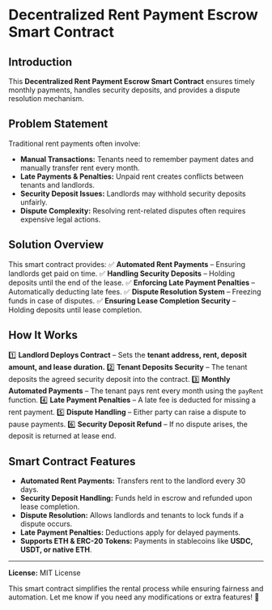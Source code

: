 # Decentralized Rent Payment Escrow Smart Contract

## **Introduction**

This **Decentralized Rent Payment Escrow Smart Contract** ensures timely monthly payments, handles security deposits, and provides a dispute resolution mechanism.

## **Problem Statement**

Traditional rent payments often involve:

- **Manual Transactions:** Tenants need to remember payment dates and manually transfer rent every month.
- **Late Payments & Penalties:** Unpaid rent creates conflicts between tenants and landlords.
- **Security Deposit Issues:** Landlords may withhold security deposits unfairly.
- **Dispute Complexity:** Resolving rent-related disputes often requires expensive legal actions.

## **Solution Overview**

This smart contract provides:
✅ **Automated Rent Payments** – Ensuring landlords get paid on time.
✅ **Handling Security Deposits** – Holding deposits until the end of the lease.
✅ **Enforcing Late Payment Penalties** – Automatically deducting late fees.
✅ **Dispute Resolution System** – Freezing funds in case of disputes.
✅ **Ensuring Lease Completion Security** – Holding deposits until lease completion.

## **How It Works**

1️⃣ **Landlord Deploys Contract** – Sets the **tenant address, rent, deposit amount, and lease duration.**
2️⃣ **Tenant Deposits Security** – The tenant deposits the agreed security deposit into the contract.
3️⃣ **Monthly Automated Payments** – The tenant pays rent every month using the `payRent` function.
4️⃣ **Late Payment Penalties** – A late fee is deducted for missing a rent payment.
5️⃣ **Dispute Handling** – Either party can raise a dispute to pause payments.
6️⃣ **Security Deposit Refund** – If no dispute arises, the deposit is returned at lease end.

## **Smart Contract Features**

- **Automated Rent Payments:** Transfers rent to the landlord every 30 days.
- **Security Deposit Handling:** Funds held in escrow and refunded upon lease completion.
- **Dispute Resolution:** Allows landlords and tenants to lock funds if a dispute occurs.
- **Late Payment Penalties:** Deductions apply for delayed payments.
- **Supports ETH & ERC-20 Tokens:** Payments in stablecoins like **USDC, USDT, or native ETH**.

---

**License:** MIT License

This smart contract simplifies the rental process while ensuring fairness and automation. Let me know if you need any modifications or extra features! 🚀
